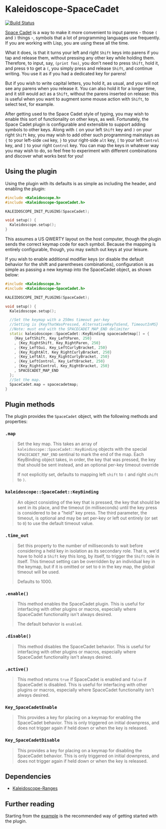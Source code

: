 # Kaleidoscope-SpaceCadet

[![Build Status][travis:image]][travis:status]

 [travis:image]: https://travis-ci.org/keyboardio/Kaleidoscope-SpaceCadet.svg?branch=master
 [travis:status]: https://travis-ci.org/keyboardio/Kaleidoscope-SpaceCadet

[Space Cadet][space-cadet] is a way to make it more convenient to input
parens - those `(` and `)` things -, symbols that a lot of programming languages
use frequently. If you are working with Lisp, you are using these all the time.

What it does, is that it turns your left and right `Shift` keys into parens if
you tap and release them, without pressing any other key while holding them.
Therefore, to input, say, `(print foo)`, you don't need to press `Shift`, hold
it, and press `9` to get a `(`, you simply press and release `Shift`, and
continue writing. You use it as if you had a dedicated key for parens!

But if you wish to write capital letters, you hold it, as usual, and you will
not see any parens when you release it. You can also hold it for a longer time,
and it still would act as a `Shift`, without the parens inserted on release:
this is useful when you want to augment some mouse action with `Shift`, to
select text, for example.

After getting used to the Space Cadet style of typing, you may wish to enable
this sort of functionality on other keys, as well.  Fortunately, the Space Cadet
plugin is configurable and extensible to support adding symbols to other keys.
Along with `(` on your left `Shift` key and `)` on your right `Shift` key,
you may wish to add other such programming mainstays as `{` to your left-side `cmd` key,
`}` to your right-side `alt` key,  `[` to your left `Control` key, and `]` to your right
`Control` key.  You can map the keys in whatever way you may wish to do, so feel free to
experiment with different combinations and discover what works best for you!

 [space-cadet]: https://en.wikipedia.org/wiki/Space-cadet_keyboard

## Using the plugin

Using the plugin with its defaults is as simple as including the header, and
enabling the plugin:

```c++
#include <Kaleidoscope.h>
#include <Kaleidoscope-SpaceCadet.h>

KALEIDOSCOPE_INIT_PLUGINS(SpaceCadet);

void setup() {
  Kaleidoscope.setup();
}
```

This assumes a US QWERTY layout on the host computer, though the plugin sends
the correct keymap code for each symbol.  Because the mapping is entirely
configurable, though, you may switch out keys at your leisure.

If you wish to enable additional modifier keys (or disable the default behavior
for the shift and parentheses combinations), configuration is as simple as
passing a new keymap into the SpaceCadet object, as shown below:


```c++
#include <Kaleidoscope.h>
#include <Kaleidoscope-SpaceCadet.h>

KALEIDOSCOPE_INIT_PLUGINS(SpaceCadet);

void setup() {
  Kaleidoscope.setup();

  //Set the keymap with a 250ms timeout per-key
  //Setting is {KeyThatWasPressed, AlternativeKeyToSend, TimeoutInMS}
  //Note: must end with the SPACECADET_MAP_END delimiter
  static kaleidoscope::SpaceCadet::KeyBinding spacecadetmap[] = {
    {Key_LeftShift, Key_LeftParen, 250}
    , {Key_RightShift, Key_RightParen, 250}
    , {Key_LeftGui, Key_LeftCurlyBracket, 250}
    , {Key_RightAlt, Key_RightCurlyBracket, 250}
    , {Key_LeftAlt, Key_RightCurlyBracket, 250}
    , {Key_LeftControl, Key_LeftBracket, 250}
    , {Key_RightControl, Key_RightBracket, 250}
    , SPACECADET_MAP_END
  };
  //Set the map.
  SpaceCadet.map = spacecadetmap;
}
```

##   Plugin methods

The plugin provides the `SpaceCadet` object, with the following methods and
properties:

### `.map`

> Set the key map.  This takes an array of `kaleidoscope::SpaceCadet::KeyBinding`
> objects with the special `SPACECADET_MAP_END` sentinal to mark the end of the map.
> Each KeyBinding object takes, in order, the key that was pressed, the key that
> should be sent instead, and an optional per-key timeout override
>
> If not explicitly set, defaults to mapping left `shift` to `(` and right `shift`
> to `)`.

### `kaleidoscope::SpaceCadet::KeyBinding`

> An object consisting of the key that is pressed, the key that should be sent
> in its place, and the timeout (in milliseconds) until the key press is
> considered to be a "held" key press.  The third parameter, the timeout, is
> optional and may be set per-key or left out entirely (or set to `0`) to use
> the default timeout value.

### `.time_out`

> Set this property to the number of milliseconds to wait before considering a
> held key in isolation as its secondary role. That is, we'd have to hold a
> `Shift` key this long, by itself, to trigger the `Shift` role in itself. This
> timeout setting can be overridden by an individual key in the keymap, but if
> it is omitted or set to `0` in the key map, the global timeout will be used.
>
> Defaults to 1000.

### `.enable()`

> This method enables the SpaceCadet plugin.  This is useful for interfacing
> with other plugins or macros, especially where SpaceCadet functionality isn't
> always desired.
>
> The default behavior is `enabled`.

### `.disable()`

> This method disables the SpaceCadet behavior. This is useful for interfacing
> with other plugins or macros, especially where SpaceCadet functionality isn't
> always desired.

### `.active()`

> This method returns `true` if SpaceCadet is enabled and `false` if SpaceCadet
> is disabled. This is useful for interfacing with other plugins or macros,
> especially where SpaceCadet functionality isn't always desired.

### `Key_SpaceCadetEnable`

> This provides a key for placing on a keymap for enabling the SpaceCadet
> behavior.  This is only triggered on initial downpress, and does not
> trigger again if held down or when the key is released.

### `Key_SpaceCadetDisable`

> This provides a key for placing on a keymap for disabling the SpaceCadet
> behavior. This is only triggered on initial downpress, and does not
> trigger again if held down or when the key is released.

## Dependencies

* [Kaleidoscope-Ranges](https://github.com/keyboardio/Kaleidoscope-Ranges)

## Further reading

Starting from the [example][plugin:example] is the recommended way of getting
started with the plugin.

 [plugin:example]: https://github.com/keyboardio/Kaleidoscope-SpaceCadet/blob/master/examples/SpaceCadet/SpaceCadet.ino
